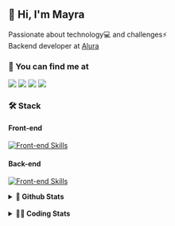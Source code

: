 ## 👋 Hi, I'm Mayra

Passionate about technology💻 and challenges⚡  
Backend developer at [Alura](https://www.alura.com.br)   

### 💬 You can find me at

<a href="https://mayra.dev" target="_blank" rel="noopener"><img src="https://img.shields.io/badge/-mayra.dev-005FED?style=flat&logo=Google-chrome&logoColor=white"/></a>
<a href="https://linkedin.com/in/mayraamaral" target="_blank" rel="noopener"><img src="https://img.shields.io/badge/-/mayraamaral-0077B5?style=flat&logo=Linkedin&logoColor=white"/></a>
<a href="mailto:mayra@mayra.dev" target="_blank" rel="noopener"><img src="https://img.shields.io/badge/-mayra@mayra.dev-D14836?style=flat&logo=Gmail&logoColor=white"/></a>
<a href="" target="_blank" rel="noopener"><img src="https://img.shields.io/badge/-mayraamaral-7289DA?style=flat&logo=Discord&logoColor=white"/></a>

### 🛠️ Stack
#### Front-end

[![Front-end Skills](https://skillicons.dev/icons?i=react,next,angular,redux,styledcomponents,html,css,sass,js,ts,figma)](https://skillicons.dev)
#### Back-end

[![Front-end Skills](https://skillicons.dev/icons?i=java,spring,hibernate,aws,idea,postgres,mysql,git,linux,bash,nodejs,docker,kubernetes,jenkins)](https://skillicons.dev)


<details>
    <summary><strong>📌 Github Stats</strong></summary>
    <br />
    <div align="center">
        <table>
      <td><img height="160em" src="https://github-readme-stats.vercel.app/api?username=mayraamaral&show_icons=true&theme=algolia&hide_border=true&hide=stars&count_private=true" alt="Readme stats"></td>
      <td><img height="160em" src="https://github-readme-stats.vercel.app/api/top-langs/?username=mayraamaral&&layout=compact&&theme=algolia&hide_border=true&langs_count=6" alt="Language stats"></td>
       </table>
  </div> 
    

  <p align="center">
    <img src="https://github-readme-streak-stats.herokuapp.com?user=mayraamaral&theme=dark&hide_border=true&date_format=j%20M%5B%20Y%5D&locale=pt-br&background=050F2C&ring=0195DD&fire=23AA7D&currStreakLabel=23AA7D" alt="Streak stats">
  </p> 
</details>

<br />

<details>
  <summary><strong>👩‍💻 Coding Stats</strong></summary>
  <br />
  
  <!--START_SECTION:waka-->
![Code Time](http://img.shields.io/badge/Code%20Time-581%20hrs%2030%20mins-blue)

**🐱 My GitHub Data** 

> 📦 583.7 kB Used in GitHub's Storage 
 > 
> 🚫 Not Opted to Hire
 > 
> 📜 59 Public Repositories 
 > 
> 🔑 33 Private Repositories 
 > 
**I'm an Early 🐤** 

```text
🌞 Morning                5740 commits        ██████░░░░░░░░░░░░░░░░░░░   22.33 % 
🌆 Daytime                16348 commits       ████████████████░░░░░░░░░   63.60 % 
🌃 Evening                3340 commits        ███░░░░░░░░░░░░░░░░░░░░░░   12.99 % 
🌙 Night                  276 commits         ░░░░░░░░░░░░░░░░░░░░░░░░░   01.07 % 
```
📅 **I'm Most Productive on Wednesday** 

```text
Monday                   3997 commits        ████░░░░░░░░░░░░░░░░░░░░░   15.55 % 
Tuesday                  2882 commits        ███░░░░░░░░░░░░░░░░░░░░░░   11.21 % 
Wednesday                8865 commits        █████████░░░░░░░░░░░░░░░░   34.49 % 
Thursday                 5859 commits        ██████░░░░░░░░░░░░░░░░░░░   22.79 % 
Friday                   3381 commits        ███░░░░░░░░░░░░░░░░░░░░░░   13.15 % 
Saturday                 301 commits         ░░░░░░░░░░░░░░░░░░░░░░░░░   01.17 % 
Sunday                   419 commits         ░░░░░░░░░░░░░░░░░░░░░░░░░   01.63 % 
```


📊 **This Week I Spent My Time On** 

```text
🕑︎ Time Zone: America/Sao_Paulo

💬 Programming Languages: 
Java                     3 hrs 33 mins       █████████████░░░░░░░░░░░░   50.48 % 
JavaScript               1 hr 33 mins        ██████░░░░░░░░░░░░░░░░░░░   22.17 % 
CSS                      57 mins             ███░░░░░░░░░░░░░░░░░░░░░░   13.61 % 
SQL                      33 mins             ██░░░░░░░░░░░░░░░░░░░░░░░   08.02 % 
Properties               15 mins             █░░░░░░░░░░░░░░░░░░░░░░░░   03.66 % 

🔥 Editors: 
IntelliJ IDEA            6 hrs 56 mins       █████████████████████████   98.47 % 
VS Code                  6 mins              ░░░░░░░░░░░░░░░░░░░░░░░░░   01.53 % 

💻 Operating System: 
Linux                    7 hrs 2 mins        █████████████████████████   100.00 % 
```

**I Mostly Code in Java** 

```text
Java                     123 repos           ███████░░░░░░░░░░░░░░░░░░   28.02 % 
HTML                     110 repos           ██████░░░░░░░░░░░░░░░░░░░   25.06 % 
JavaScript               101 repos           ██████░░░░░░░░░░░░░░░░░░░   23.01 % 
TypeScript               83 repos            █████░░░░░░░░░░░░░░░░░░░░   18.91 % 
Dockerfile               1 repo              ░░░░░░░░░░░░░░░░░░░░░░░░░   00.23 % 
```




 Last Updated on 07/10/2024 19:14:29 UTC
<!--END_SECTION:waka-->

</details>
